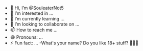 - 👋 Hi, I’m @SouleaterNot5
- 👀 I’m interested in ...
- 🌱 I’m currently learning ...
- 💞️ I’m looking to collaborate on ...
- 📫 How to reach me ...
- 😄 Pronouns: ...
- ⚡ Fun fact: ...
-What's your name? Do you like 18+ stuff? 🫣🚻💦
<!---
SouleaterNot5/SouleaterNot5 is a ✨ special ✨ repository because its `README.md` (this file) appears on your GitHub profile.
You can click the Preview link to take a look at your changes.
--->

